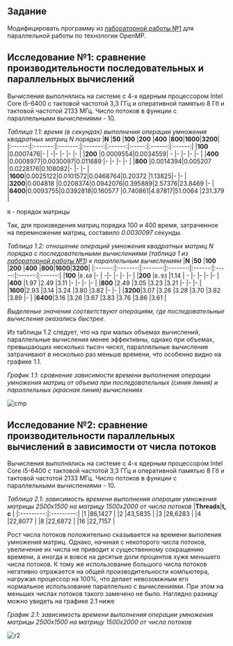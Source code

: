 ## Задание

Модифицировать программу из [лабораторной работы №1](https://github.com/eeeeagle/PP_1) для параллельной работы по технологии OpenMP.

## Исследование №1: сравнение производительности последовательных и параллельных вычислений

Вычисления выполнялись на системе с 4-х ядерным процессором Intel Core i5-6400 с тактовой частотой 3,3 ГГц и оперативной памятью 8 Гб и тактовой частотой 2133 МГц. Число потоков в функции с параллельными вычислениями - 10.

_Таблица 1.1: время (в секундах) выполнения операции умножения квадратных матриц N порядка_
|**N**   |**50**   |**100**  |**200**  |**400** |**800**|**1600**|**3200**|
|:------:|:-------:|:-------:|:-------:|:------:|:-----:|:------:|:------:|
|**100** |0.0007476|-        |        -|-       |-      |-       |-       |
|**200** |0.0009554|0.0034559|       - |-       |-      |-       |-       |
|**400** |0.0008977|0.0030097|0.011689 |-       |-      |-       |-       |
|**800** |0.0014394|0.005207 |0.0228176|0.108082|-      |-       |-       |
|**1600**|0.0025122|0.0101572|0.0468764|0.20372 |1.13825|-       |-       |
|**3200**|0.004818 |0.0208374|0.0942076|0.395889|2.57376|23.8469 |-       |
|**6400**|0.0093755|0.0392818|0.160577 |0.740861|4.87817|51.0064 |231.379 |

`N` - порядок матрицы

Так, для произведения матриц порядка 100 и 400 время, затраченное на перемножение матриц, составило _0.0030097_ секунды.

_Таблица 1.2: отношение операций умножения квадратных матриц N порядка с последовательными вычислениями (таблица 1 из [лабораторной работы №1](https://github.com/eeeeagle/PP_1)) к параллельным вычислениям_ 
|**N**   |**50**   |**100**  |**200**  |**400** |**800**|**1600**|**3200**|
|:------:|:-------:|:-------:|:-------:|:------:|:-----:|:------:|:------:|
|**100** |`0.60`   |-        |        -|-       |-      |-       |-       |
|**200** |`0.93`   |1.14     |       - |-       |-      |-       |-       |
|**400** |1.97     |2.49     |3.11     |-       |-      |-       |-       |
|**800** |2.49     |3.05     |3.23     |3.21    |-      |-       |-       |
|**1600**|2.93     |3.14     |3.24     |3.80    |3.82   |-       |-       |
|**3200**|3.07     |3.26     |3.28     |3.70    |3.82   |3.89    |-       |
|**6400**|3.16     |3.26     |3.67     |3.83    |3.76   |3.86    |3.61    |

_Выделеные значения соответствуют операциям, где последовательные вычисления оказались быстрее._

Из таблицы 1.2 следует, что на при малых объемах вычислений, параллельные вычисления менее эффективны, однако при объемах, превышающих несколько тысяч чисел, параллельные вычисления затрачивают в несколько раз меньше времени, что особенно видно на графике 1.1.

_График 1.1: сравнение зависимости времени выполнения операции умножения матриц от объема при последовательных (синия линия) и параллельных (красная линия) вычислениях_

![cmp](https://user-images.githubusercontent.com/90867530/197345326-480e59bc-91b8-48c7-adb9-4ff07cded20c.png)

## Исследование №2: сравнение производительности параллельных вычислений в зависимости от числа потоков

Вычисления выполнялись на системе с 4-х ядерным процессором Intel Core i5-6400 с тактовой частотой 3,3 ГГц и оперативной памятью 8 Гб и тактовой частотой 2133 МГц. Число потоков в функции с параллельными вычислениями - 10.

_Таблица 2.1: зависимость времени выполнения операции умножения матрицы 2500x1500 на матрицу 1500x2000 от числа потоков_
|**Threads**|**t, с**   |
|:---------:|:---------:|
|1          |86,1427    |
|2          |43,5835    |
|3          |28,6283    |
|4          |22,8077    |
|8          |22,6872    |
|16         |22,7157    |

Рост числа потоков положительно сказывается на времени выполения умножения матриц. Однако, начиная с некоторого числа потоков, увеличение их числа не приводит к существенному сокращению времени, а иногда и вовсе на десятые доли процентов хуже меньшего числа потоков. К тому же использование большого числа потоков негативно отражается на общей производительности компьютера, нагружая процессор на 100%, что делает невозомжным его нормальное использование параллельно с вычислениями. При этом на меньших числах потоков такого замечено не было. Наглядно разницу можно увидеть на графике 2.1 ниже

_График 2.1: зависимость времени выполнения операции умножения матрицы 2500x1500 на матрицу 1500x2000 от числа потоков_

![r2](https://user-images.githubusercontent.com/90867530/198059757-63f28280-bfac-4ae6-9d8d-8d2049be592f.png)
